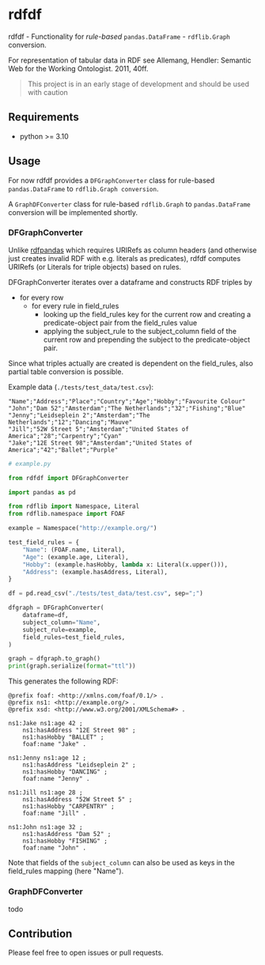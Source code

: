 # rdfdf

rdfdf - Functionality for *rule-based* `pandas.DataFrame` - `rdflib.Graph` conversion.

For representation of tabular data in RDF see Allemang, Hendler: Semantic Web for the Working Ontologist. 2011, 40ff.

> This project is in an early stage of development and should be used with caution

## Requirements

* python >= 3.10

## Usage

For now rdfdf provides a `DFGraphConverter` class for rule-based `pandas.DataFrame` to `rdflib.Graph conversion`. 

A `GraphDFConverter` class for rule-based `rdflib.Graph` to `pandas.DataFrame` conversion will be implemented shortly.

### DFGraphConverter

Unlike [rdfpandas](https://github.com/cadmiumkitty/rdfpandas/) which requires URIRefs as column headers (and otherwise just creates invalid RDF with e.g. literals as predicates), rdfdf computes URIRefs (or Literals for triple objects) based on rules.

DFGraphConverter iterates over a dataframe and constructs RDF triples by
- for every row
  - for every rule in field_rules
    - looking up the field_rules key for the current row and creating a predicate-object pair from the field_rules value
     - applying the subject_rule to the subject_column field of the current row and prepending the subject to the predicate-object pair.
	 
Since what triples actually are created is dependent on the field_rules, also partial table conversion is possible.

Example data (`./tests/test_data/test.csv`):
```csv
"Name";"Address";"Place";"Country";"Age";"Hobby";"Favourite Colour" 
"John";"Dam 52";"Amsterdam";"The Netherlands";"32";"Fishing";"Blue"
"Jenny";"Leidseplein 2";"Amsterdam";"The Netherlands";"12";"Dancing";"Mauve"
"Jill";"52W Street 5";"Amsterdam";"United States of America";"28";"Carpentry";"Cyan"
"Jake";"12E Street 98";"Amsterdam";"United States of America";"42";"Ballet";"Purple"
```

```python
# example.py

from rdfdf import DFGraphConverter

import pandas as pd

from rdflib import Namespace, Literal
from rdflib.namespace import FOAF

example = Namespace("http://example.org/")

test_field_rules = {
    "Name": (FOAF.name, Literal),
    "Age": (example.age, Literal),
    "Hobby": (example.hasHobby, lambda x: Literal(x.upper())),
    "Address": (example.hasAddress, Literal),
}

df = pd.read_csv("./tests/test_data/test.csv", sep=";")

dfgraph = DFGraphConverter(
    dataframe=df,
    subject_column="Name",
    subject_rule=example,
    field_rules=test_field_rules,
)

graph = dfgraph.to_graph()
print(graph.serialize(format="ttl"))
```	

This generates the following RDF:
```turtle
@prefix foaf: <http://xmlns.com/foaf/0.1/> .
@prefix ns1: <http://example.org/> .
@prefix xsd: <http://www.w3.org/2001/XMLSchema#> .

ns1:Jake ns1:age 42 ;
    ns1:hasAddress "12E Street 98" ;
    ns1:hasHobby "BALLET" ;
    foaf:name "Jake" .

ns1:Jenny ns1:age 12 ;
    ns1:hasAddress "Leidseplein 2" ;
    ns1:hasHobby "DANCING" ;
    foaf:name "Jenny" .

ns1:Jill ns1:age 28 ;
    ns1:hasAddress "52W Street 5" ;
    ns1:hasHobby "CARPENTRY" ;
    foaf:name "Jill" .

ns1:John ns1:age 32 ;
    ns1:hasAddress "Dam 52" ;
    ns1:hasHobby "FISHING" ;
    foaf:name "John" .
```
Note that fields of the `subject_column` can also be used as keys in the field_rules mapping (here "Name").

### GraphDFConverter
todo

## Contribution

Please feel free to open issues or pull requests.

